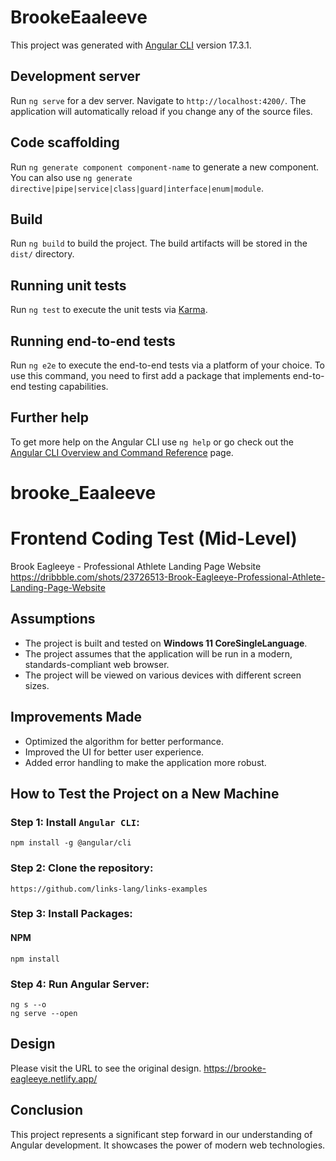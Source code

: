 # BrookeEaaleeve

This project was generated with [Angular CLI](https://github.com/angular/angular-cli) version 17.3.1.

## Development server

Run `ng serve` for a dev server. Navigate to `http://localhost:4200/`. The application will automatically reload if you change any of the source files.

## Code scaffolding

Run `ng generate component component-name` to generate a new component. You can also use `ng generate directive|pipe|service|class|guard|interface|enum|module`.

## Build

Run `ng build` to build the project. The build artifacts will be stored in the `dist/` directory.

## Running unit tests

Run `ng test` to execute the unit tests via [Karma](https://karma-runner.github.io).

## Running end-to-end tests

Run `ng e2e` to execute the end-to-end tests via a platform of your choice. To use this command, you need to first add a package that implements end-to-end testing capabilities.

## Further help

To get more help on the Angular CLI use `ng help` or go check out the [Angular CLI Overview and Command Reference](https://angular.io/cli) page.

# brooke_Eaaleeve

# Frontend Coding Test (Mid-Level)

Brook Eagleeye - Professional Athlete Landing Page Website https://dribbble.com/shots/23726513-Brook-Eagleeye-Professional-Athlete-Landing-Page-Website

## Assumptions

- The project is built and tested on **Windows 11 CoreSingleLanguage**.
- The project assumes that the application will be run in a modern, standards-compliant web browser.
- The project will be viewed on various devices with different screen sizes.

## Improvements Made

- Optimized the algorithm for better performance.
- Improved the UI for better user experience.
- Added error handling to make the application more robust.

## How to Test the Project on a New Machine

### Step 1: Install `Angular CLI`:

```shell
npm install -g @angular/cli
```

### Step 2: Clone the repository:

```shell
https://github.com/links-lang/links-examples
```

### Step 3: Install Packages:

#### NPM

```shell
npm install
```

### Step 4: Run Angular Server:

```shell
ng s --o
ng serve --open
```

## Design

Please visit the URL to see the original design. https://brooke-eagleeye.netlify.app/

## Conclusion

This project represents a significant step forward in our understanding of Angular development. It showcases the power of modern web technologies.
